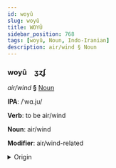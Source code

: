 ```yaml
---
id: woyû
slug: woyû
title: WOYÛ
sidebar_position: 768
tags: [woyû, Noun, Indo-Iranian]
description: air/wind § Noun
---
```


### woyû&emsp;<span kind="abugida">ʒɀʄ</span>

*air/wind* **§** [Noun](../../tags/Noun)

**IPA**: /ˈwɑ.ju/

**Verb**: to be air/wind

**Noun**: air/wind

**Modifier**: air/wind-related

<details>
    <summary>Origin</summary>
    Sanskrit वायु vāyú [ʋäː.juː]<br/>
    <em>Indo-Iranian Language Family</em>
</details>